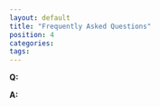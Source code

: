 ```yaml
---
layout: default
title: "Frequently Asked Questions"
position: 4
categories: 
tags: 
---
```


**Q:**

**A:**

